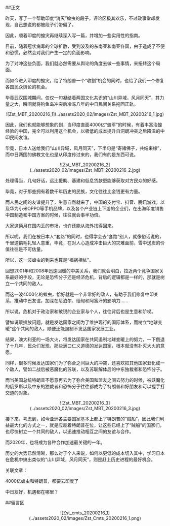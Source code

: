 ##正文

昨天，写了一个帮助印度“消灭”蝗虫的段子，评论区极其欢乐，不过政事堂却发现，自己想说的都被段子们带偏了。

因此，顺着印度的蝗灾再继续深入写一篇，并增加一些实用性的指南。

目前，随着冠状病毒的全球扩散，受到波及的东南亚和南亚各国，由于造成了不便和恐慌，必然会对我们产生一定的负面影响。

为了对冲这些负面，我们就必然需要从舆论的角度去做一些事情，来扭转这个局面。

而如今进入印度的蝗灾，给了特朗普一个“收割”机会的同时，也给了我们一个修复各国民众舆论的机会。

毕竟武汉围城期间，仅仅一句凝结着两国文化共识的“山川异域，风月同天”，其力量之大，瞬间就将钓鱼岛冲突后冷冻八年的中日民间关系拖回正轨。

 <div align="center">![Zst_MBT_20200216_1](../assets2020_02/images/Zst_MBT_20200216_1.jpg)</div>

因此，我们也就能够想象的到，当印度直面4000亿“蝗军”的时候，有着丰富治蝗经验的中国，完全可以利用这个机会，以极低的成本提升自洞朗冲突之后降温的中印民间友谊。

毕竟，日本人送给我们“山川异域，风月同天”，下半句是“寄诸佛子，共结来缘”，而中日两国的佛教文化也是从印度传过来的，我们有的是东西可说。

 <div align="center">![Zst_MBT_20200216_2](../assets2020_02/images/Zst_MBT_20200216_2.jpg)</div>

处理得当，几句好话，远比援助、基建和低息贷款更能够获取对方民众的好感。

毕竟，对于那些拥有着数千年历史的民族，文化往往比金钱更有力量。

而人民之间的友谊提升了，生意自然就来了，中国的支付宝、抖音、腾讯游戏，以及华为小米OPPO等手机品牌，以及各个产业链上下游的企业们，在出海印度销售中国制造和中国方案的时候，往往就会事半功倍。

大家这俩月在国内丢的市场，也许还能从海外找得回来。

所以呢，我们在被日本人“套路”的同时，也得学会去“套路”别人，就像俗话说的，千里送鹅毛礼轻人意重，毕竟，在对人心造成冲击巨大的灾难面前，雪中送炭的价值往往是不可估量。

所以，这一波蝗虫的到来也算是“福祸相依”。

回想2001年和2008年迅速回暖的中美关系，我们就会明白，拉近两个竞争国家关系最好的手段，无论是恐怖分子还是经济危机，背后的逻辑都是一样的，那就是树立一个共同的敌人。

而这一波4000亿的蝗虫，恰好就是一个非常好的敌人，有助于我们修复中印关系，推动中巴友谊，加深在尼泊尔、缅甸和阿富汗的影响力......

所以说，危机对于政治家和敏锐的企业家与个人，往往背后也是生意和阶梯。

譬如说碳排放问题，就是发达国家之间为了维护现行的国际体系，而树立“地球变暖”这个共同的敌人，顺便还能遏制不发达国家发展工业。

结果，澳大利亚的一场大火，将发达国家在共同遏制地球变暖上的努力，一下倒退了十几年，民众们发现，那些满口仁义道德的发达国家，根本就没有扑灭大火的意愿。

同样，很多时候发达国家们为了弥合之间巨大的冲突，还喜欢把其他国家丑化成一个敌人，譬如二战后被恶魔化的苏联，以及苏联解体后的中东独裁者和恐怖分子。

而当美国总统特朗普不愿意再去为了弥合美国和盟友之间去努力的时候，被妖魔化的俄罗斯以及中东的独裁者和恐怖分子往往都成为了特朗普和好朋友和可以握手打交道的对象。

 <div align="center">![Zst_MBT_20200216_3](../assets2020_02/images/Zst_MBT_20200216_3.jpg)</div>

接下来，考虑到，如今亚洲各主要国家基本上都上了特朗普的“贼船”，因此我们利益最大化的方式之一，就是应趁着特朗普在位，让这些已经上了“贼船”的国家们，也尽快树立一个共同的敌人，以迅速推动相互之间的友谊与合作。

而2020年，也将成为各种合作加速最关键的一年。

历史的大势已然清晰，那么对于个人来说，如何以更低的成本切入其中，学习日本在危机中搞出类似的“山川异域，风月同天”，则是赶上历史进程的最好机会。

关联文章：

4000亿蝗虫和特朗普，都要去印度了

中日友好，机遇都在哪里？

##留言区
 <div align="center">![Zst_cmts_20200216_1](../assets2020_02/images/Zst_Cmts_20200216_1.png)</div>
